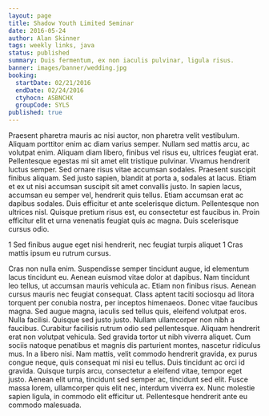 ```yaml
---
layout: page
title: Shadow Youth Limited Seminar
date: 2016-05-24
author: Alan Skinner
tags: weekly links, java
status: published
summary: Duis fermentum, ex non iaculis pulvinar, ligula risus.
banner: images/banner/wedding.jpg
booking:
  startDate: 02/21/2016
  endDate: 02/24/2016
  ctyhocn: ASBNCHX
  groupCode: SYLS
published: true
---
```

Praesent pharetra mauris ac nisi auctor, non pharetra velit vestibulum. Aliquam porttitor enim ac diam varius semper. Nullam sed mattis arcu, ac volutpat enim. Aliquam diam libero, finibus vel risus eu, ultrices feugiat erat. Pellentesque egestas mi sit amet elit tristique pulvinar. Vivamus hendrerit luctus semper. Sed ornare risus vitae accumsan sodales.
Praesent suscipit finibus aliquam. Sed justo sapien, blandit at porta a, sodales at lacus. Etiam et ex ut nisi accumsan suscipit sit amet convallis justo. In sapien lacus, accumsan eu semper vel, hendrerit quis tellus. Etiam accumsan erat ac dapibus sodales. Duis efficitur et ante scelerisque dictum. Pellentesque non ultrices nisl. Quisque pretium risus est, eu consectetur est faucibus in. Proin efficitur elit et urna venenatis feugiat quis ac magna. Duis scelerisque cursus odio.

1 Sed finibus augue eget nisi hendrerit, nec feugiat turpis aliquet
1 Cras mattis ipsum eu rutrum cursus.

Cras non nulla enim. Suspendisse semper tincidunt augue, id elementum lacus tincidunt eu. Aenean euismod vitae dolor at dapibus. Nam tincidunt leo tellus, ut accumsan mauris vehicula ac. Etiam non finibus risus. Aenean cursus mauris nec feugiat consequat. Class aptent taciti sociosqu ad litora torquent per conubia nostra, per inceptos himenaeos. Donec vitae faucibus magna. Sed augue magna, iaculis sed tellus quis, eleifend volutpat eros. Nulla facilisi. Quisque sed justo justo. Nullam ullamcorper non nibh a faucibus. Curabitur facilisis rutrum odio sed pellentesque. Aliquam hendrerit erat non volutpat vehicula. Sed gravida tortor ut nibh viverra aliquet. Cum sociis natoque penatibus et magnis dis parturient montes, nascetur ridiculus mus.
In a libero nisi. Nam mattis, velit commodo hendrerit gravida, ex purus congue neque, quis consequat mi nisi eu tellus. Duis tincidunt ac orci id gravida. Quisque turpis arcu, consectetur a eleifend vitae, tempor eget justo. Aenean elit urna, tincidunt sed semper ac, tincidunt sed elit. Fusce massa lorem, ullamcorper quis elit nec, interdum viverra ex. Nunc molestie sapien ligula, in commodo elit efficitur ut. Pellentesque hendrerit ante eu commodo malesuada.
